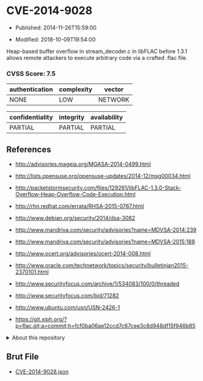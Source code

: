 # CVE-2014-9028

- Published: 2014-11-26T15:59:00

- Modified: 2018-10-09T19:54:00

Heap-based buffer overflow in stream_decoder.c in libFLAC before 1.3.1 allows remote attackers to execute arbitrary code via a crafted .flac file.

### CVSS Score: **7.5**

| authentication | complexity | vector |
| --- | --- | --- |
| NONE | LOW | NETWORK |

| confidentiality | integrity | availability |
| --- | --- | --- |
| PARTIAL | PARTIAL | PARTIAL |

## References

* http://advisories.mageia.org/MGASA-2014-0499.html

* http://lists.opensuse.org/opensuse-updates/2014-12/msg00034.html

* http://packetstormsecurity.com/files/129261/libFLAC-1.3.0-Stack-Overflow-Heap-Overflow-Code-Execution.html

* http://rhn.redhat.com/errata/RHSA-2015-0767.html

* http://www.debian.org/security/2014/dsa-3082

* http://www.mandriva.com/security/advisories?name=MDVSA-2014:239

* http://www.mandriva.com/security/advisories?name=MDVSA-2015:188

* http://www.ocert.org/advisories/ocert-2014-008.html

* http://www.oracle.com/technetwork/topics/security/bulletinjan2015-2370101.html

* http://www.securityfocus.com/archive/1/534083/100/0/threaded

* http://www.securityfocus.com/bid/71282

* http://www.ubuntu.com/usn/USN-2426-1

* https://git.xiph.org/?p=flac.git;a=commit;h=fcf0ba06ae12ccd7c67cee3c8d948df15f946b85

<details>
<summary>About this repository</summary> 

  This repository is part of the project [Live Hack CVE](https://github.com/Live-Hack-CVE). Main website can be found [www.live-hack.org](https://www.live-hack.org) 
  
  Made by [Sn0wAlice](https://github.com/Sn0wAlice) for the people that care about security and need to have a feed of the latest CVEs. Hope you enjoy it, don't forget to star the repo and follow me on [Twitter](https://twitter.com/Sn0wAlice) and [Github](https://github.com/Sn0wAlice). And that is my [personnal website](https://www.alice-snow.me/)

  - [Home Page](https://github.com/Live-Hack-CVE)
  - [Framework](https://github.com/Live-Hack-CVE/cve-framework)
  - [CVE database](https://github.com/Live-Hack-CVE/full_database)
  - [Changelog](https://github.com/Live-Hack-CVE/Changelog)
</details>

## Brut File

* [CVE-2014-9028.json](https://raw.githubusercontent.com/Live-Hack-CVE/full_database/main/cves/2014/CVE-2014-9028.json)

